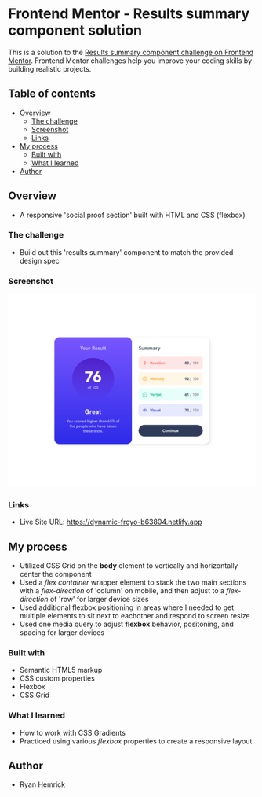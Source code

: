 # Frontend Mentor - Results summary component solution

This is a solution to the [Results summary component challenge on Frontend Mentor](https://www.frontendmentor.io/challenges/results-summary-component-CE_K6s0maV). Frontend Mentor challenges help you improve your coding skills by building realistic projects. 


## Table of contents

- [Overview](#overview)
  - [The challenge](#the-challenge)
  - [Screenshot](#screenshot)
  - [Links](#links)
- [My process](#my-process)
  - [Built with](#built-with)
  - [What I learned](#what-i-learned)
- [Author](#author)


## Overview
- A responsive 'social proof section' built with HTML and CSS (flexbox)


### The challenge
- Build out this 'results summary' component to match the provided design spec


### Screenshot
![](./screenshot.png)

### Links
- Live Site URL: https://dynamic-froyo-b63804.netlify.app


## My process
- Utilized CSS Grid on the **body** element to vertically and horizontally center the component
- Used a *flex container* wrapper element to stack the two main sections with a *flex-direction* of 'column' on mobile, and then adjust to a *flex-direction* of 'row' for larger device sizes
- Used additional flexbox positioning in areas where I needed to get multiple elements to sit next to eachother and respond to screen resize
- Used one media query to adjust **flexbox** behavior, positoning, and spacing for larger devices


### Built with
- Semantic HTML5 markup
- CSS custom properties
- Flexbox
- CSS Grid


### What I learned
- How to work with CSS Gradients
- Practiced using various *flexbox* properties to create a responsive layout


## Author
- Ryan Hemrick